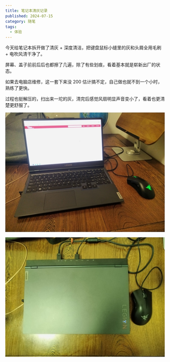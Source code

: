 ```yaml
---
title: 笔记本清灰记录
published: 2024-07-15
category: 随笔
tags:
  - 体验
---
```


今天给笔记本拆开做了清灰 + 深度清洁，把键盘鼠标小缝里的灰和头屑全用毛刷 + 电吹风清干净了。

屏幕、盖子前前后后也都擦了几遍，除了有些划痕，看着基本就是崭新出厂的状态。

如果去电脑店维修，这一套下来没 200 估计搞不定，自己做也就不到一个小时，熟练了更快。

过程也挺解压的，扫出来一坨的灰，清完后感觉风扇明显声音变小了，看着也更清楚更舒服了。

![图片1](8A548C9C38676FD2C9C261793544528B.jpg)

![图片2](5623FECFD19BFCDB1531C0DF0EC04A11.jpg)
